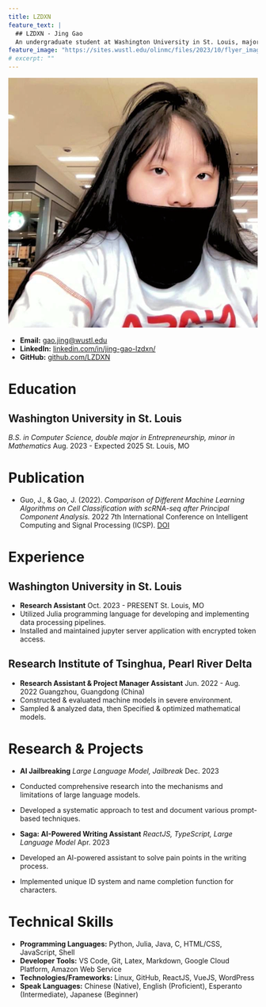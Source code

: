 ```yaml
---
title: LZDXN
feature_text: |
  ## LZDXN - Jing Gao
  An undergraduate student at Washington University in St. Louis, majoring in Computer Science and Entrepreneurship.
feature_image: "https://sites.wustl.edu/olinmc/files/2023/10/flyer_image_429596_linkedin_bannerswithcentennial_823145622_823145622.jpg.jpeg"
# excerpt: ""
---
```



![Profile Photo](/assets/img/profile_photo.jpg)

- **Email:** [gao.jing@wustl.edu](mailto:gao.jing@wustl.edu)
- **LinkedIn:** [linkedin.com/in/jing-gao-lzdxn/](https://linkedin.com/in//)
- **GitHub:** [github.com/LZDXN](https://github.com/)

# Education

## **Washington University in St. Louis**
*B.S. in Computer Science, double major in Entrepreneurship, minor in Mathematics*
Aug. 2023 - Expected 2025
St. Louis, MO


# Publication
- Guo, J., & Gao, J. (2022). *Comparison of Different Machine Learning Algorithms on Cell Classification with scRNA-seq after Principal Component Analysis.* 2022 7th International Conference on Intelligent Computing and Signal Processing (ICSP). [DOI](https://doi.org/10.1109/icsp54964.2022.9778439)

# Experience

## Washington University in St. Louis

- **Research Assistant**
Oct. 2023 - PRESENT
St. Louis, MO
- Utilized Julia programming language for developing and implementing data processing pipelines.
- Installed and maintained jupyter server application with encrypted token access.

## Research Institute of Tsinghua, Pearl River Delta

- **Research Assistant & Project Manager Assistant**
Jun. 2022 - Aug. 2022
Guangzhou, Guangdong (China)
- Constructed & evaluated machine models in severe environment.
- Sampled & analyzed data, then Specified & optimized mathematical models.

# Research & Projects

- **AI Jailbreaking**
*Large Language Model, Jailbreak*
Dec. 2023
- Conducted comprehensive research into the mechanisms and limitations of large language models.
- Developed a systematic approach to test and document various prompt-based techniques.

- **Saga: AI-Powered Writing Assistant**
*ReactJS, TypeScript, Large Language Model*
Apr. 2023
- Developed an AI-powered assistant to solve pain points in the writing process.
- Implemented unique ID system and name completion function for characters.

# Technical Skills

- **Programming Languages:** Python, Julia, Java, C, HTML/CSS, JavaScript, Shell
- **Developer Tools:** VS Code, Git, Latex, Markdown, Google Cloud Platform, Amazon Web Service
- **Technologies/Frameworks:** Linux, GitHub, ReactJS, VueJS, WordPress
- **Speak Languages:** Chinese (Native), English (Proficient), Esperanto (Intermediate), Japanese (Beginner)
